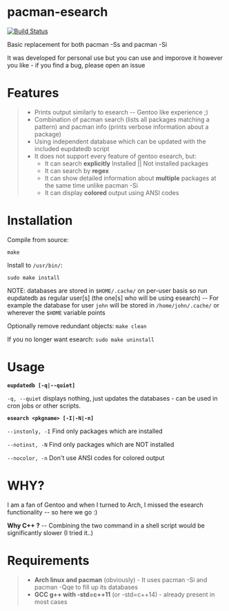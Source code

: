 # pacman-esearch

[![Build Status](https://travis-ci.org/KLZ-0/pacman-esearch.svg?branch=master)](https://travis-ci.org/KLZ-0/pacman-esearch)

Basic replacement for both pacman -Ss and pacman -Si

It was developed for personal use but you can use and imporove it however you like - if you find a bug, please open an issue

# Features

> - Prints output similarly to esearch -- Gentoo like experience ;)
> - Combination of pacman search (lists all packages matching a pattern) and pacman info (prints verbose information about a package)
> - Using independent database which can be updated with the included eupdatedb script
> - It does not support every feature of gentoo esearch, but:
>   - It can search **explicitly** Installed || Not installed packages
>   - It can search by **regex**
>   - It can show detailed information about **multiple** packages at the same time unlike pacman -Si
>   - It can display **colored** output using ANSI codes

# Installation

Compile from source:

`make`

Install to `/usr/bin/`:

`sudo make install`

NOTE: databases are stored in `$HOME/.cache/` on per-user basis so run eupdatedb as regular user[s] (the one[s] who will be using esearch) -- For example the database for user `john` will be stored in `/home/john/.cache/` or wherever the `$HOME` variable points

Optionally remove redundant objects: `make clean`

If you no longer want esearch: `sudo make uninstall`

# Usage

**`eupdatedb [-q|--quiet]`**

`-q, --quiet`     displays nothing, just updates the databases - can be used in cron jobs or other scripts.


**`esearch <pkgname> [-I|-N|-n]`**

`--instonly, -I` Find only packages which are installed

`--notinst, -N` Find only packages which are NOT installed

`--nocolor, -n` Don't use ANSI codes for colored output

# WHY?

I am a fan of Gentoo and when I turned to Arch, I missed the esearch functionality -- so here we go :)

**Why C++ ?** -- Combining the two command in a shell script would be significantly slower (I tried it..)

# Requirements
> - **Arch linux and pacman** (obviously) - It uses pacman -Si and pacman -Qqe to fill up its databases
> - **GCC g++ with -std=c++11** (or -std=c++14) - already present in most cases
